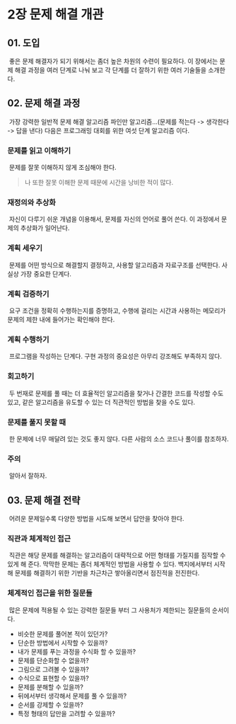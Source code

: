 2장 문제 해결 개관
=================

## 01. 도입
&nbsp;좋은 문제 해결자가 되기 위해서는 좀더 높은 차원의 수련이 필요하다. 이 장에서는 문제 해결 과정을 여러 단계로 나눠 보고 각 단계를 더 잘하기 위한 여러 기술들을 소개한다.

## 02. 문제 해결 과정
&nbsp;가장 강력한 일반적 문제 해결 알고리즘 파인만 알고리즘...(문제를 적는다 -> 생각한다 -> 답을 낸다) 다음은 프로그래밍 대회를 위한 여섯 단계 알고리즘 이다.

### 문제를 읽고 이해하기
&nbsp;문제를 잘못 이해하지 않게 조심해야 한다.
> 나 또한 잘못 이해한 문제 때문에 시간을 낭비한 적이 많다.

### 재정의와 추상화
&nbsp;자신이 다루기 쉬운 개념을 이용해서, 문제를 자신의 언어로 풀어 쓴다. 이 과정에서 문제의 추상화가 일어난다.

### 계획 세우기
&nbsp;문제를 어떤 방식으로 해결할지 결정하고, 사용할 알고리즘과 자료구조를 선택한다. 사실상 가장 중요한 단계다.

### 계획 검증하기
&nbsp;요구 조건을 정확히 수행하는지를 증명하고, 수행에 걸리는 시간과 사용하는 메모리가 문제의 제한 내에 들어가는 확인해야 한다.

### 계획 수행하기
&nbsp;프로그램을 작성하는 단계다. 구현 과정의 중요성은 아무리 강조해도 부족하지 않다.

### 회고하기
&nbsp;두 번재로 문제를 풀 때는 더 효율적인 알고리즘을 찾거나 간결한 코드를 작성할 수도 있고, 같은 알고리즘을 유도할 수 있는 더 직관적인 방법을 찾을 수도 있다.

### 문제를 풀지 못할 때
&nbsp;한 문제에 너무 매달려 있는 것도 좋지 않다. 다른 사람의 소스 코드나 풀이를 참조하자.

### 주의
&nbsp;알아서 잘하자.

## 03. 문제 해결 전략
&nbsp;어려운 문제일수록 다양한 방법을 시도해 보면서 답안을 찾아야 한다.

### 직관과 체계적인 접근
&nbsp;직관은 해당 문제를 해결하는 알고리즘이 대략적으로 어떤 형태를 가질지를 짐작할 수 있게 해 준다. 막막한 문제는 좀더 체계적인 방법을 사용할 수 있다. 백지에서부터 시작해 문제를 해결하기 위한 기반을 차근차근 쌓아올리면서 점진적을 전진한다.

### 체계적인 접근을 위한 질문들
&nbsp;많은 문제에 적용될 수 있는 강력한 질문들 부터 그 사용처가 제한되는 질문들의 순서이다.

* 비슷한 문제를 풀어본 적이 있던가?
* 단순한 방법에서 시작할 수 있을까?
* 내가 문제를 푸는 과정을 수식화 할 수 있을까?
* 문제를 단순화할 수 없을까?
* 그림으로 그려볼 수 있을까?
* 수식으로 표현할 수 있을까?
* 문제를 분해할 수 있을까?
* 뒤에서부터 생각해서 문제를 풀 수 있을까?
* 순서를 강제할 수 있을까?
* 특정 형태의 답만을 고려할 수 있을까?